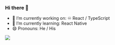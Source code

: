 ### Hi there 👋

- 🔭 I’m currently working on: ♾️ React / TypeScript
- 🌱 I’m currently learning:  React Native
- 😄 Pronouns: He / His

<img src="https://github-readme-stats.vercel.app/api?username=Matelz&count_private=true&show_icons=true&theme=dracula"></img>
